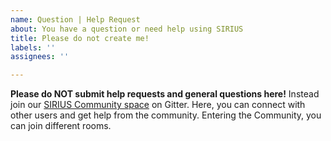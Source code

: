 ```yaml
---
name: Question | Help Request
about: You have a question or need help using SIRIUS
title: Please do not create me!
labels: ''
assignees: ''

---
```


**Please do NOT submit help requests and general questions here!** 
Instead join our [SIRIUS Community space](https://matrix.to/#/#sirius-ms:gitter.im) on Gitter. Here, you can connect with other users and get help from the community. Entering the Community, you can join different rooms.
